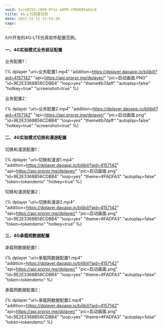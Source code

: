 ```yaml
---
uuid: 5cce8253-c888-87a1-a890-c98d695ad2c8
title: 4G-LTE配置范例
date: 2022-12-11 15:54:39
tags:
---
```


IUV开发的4G-LTE仿真软件配置范例。

<div id="dplayer"></div>
<script src="DPlayer.min.js"></script>

#### 一、4G实验模式业务验证配置

业务配置1：

{% dplayer "url=业务配置1.mp4" "addition=https://dplayer.daoapp.io/bilibili?aid=4157142" "api=https://api.prprpr.me/dplayer/" "pic=启动画面.PNG" "id=9E2E3368B56CDBB4" "loop=yes" "theme#b7daff" "autoplay=false" "hotkey=true" "screenshot=true" %}

业务配置2：

{% dplayer "url=业务配置2.mp4" "addition=https://dplayer.daoapp.io/bilibili?aid=4157142" "api=https://api.prprpr.me/dplayer/" "pic=启动画面.png" "id=9E2E3368B56CDBB4" "loop=yes" "theme#b7daff" "autoplay=false" "hotkey=true" "screenshot=true" %}

#### 二、4G实验模式切换和漫游配置

切换和漫游配置1：

{% dplayer "url=切换和漫游1.mp4" "addition=https://dplayer.daoapp.io/bilibili?aid=4157142" "api=https://api.prprpr.me/dplayer/" "pic=启动画面.png" "id=9E2E3368B56CDBB4" "loop=yes" "theme=#FADFA3" "autoplay=false" "token=tokendemo" "hotkey=true" %}

切换和漫游配置2：

{% dplayer "url=切换和漫游2.mp4" "addition=https://dplayer.daoapp.io/bilibili?aid=4157142" "api=https://api.prprpr.me/dplayer/" "pic=启动画面.png" "id=9E2E3368B56CDBB4" "loop=yes" "theme=#FADFA3" "autoplay=false" "token=tokendemo" "hotkey=true" %}

#### 三、4G承载网数据配置

承载网数据配置1：

{% dplayer "url=承载网数据配置1.mp4" "addition=https://dplayer.daoapp.io/bilibili?aid=4157142" "api=https://api.prprpr.me/dplayer/" "pic=启动画面.png" "id=9E2E3368B56CDBB4" "loop=yes" "theme=#FADFA3" "autoplay=false" "token=tokendemo" %}

承载网数据配置2：

{% dplayer "url=承载网数据配置2.mp4" "addition=https://dplayer.daoapp.io/bilibili?aid=4157142" "api=https://api.prprpr.me/dplayer/" "pic=启动画面.png" "id=9E2E3368B56CDBB4" "loop=yes" "theme=#FADFA3" "autoplay=false" "token=tokendemo" %}
